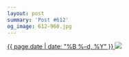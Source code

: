 ```yaml
---
layout: post
summary: 'Post #612'
og_image: 612-960.jpg
---
```


<p>
 <time>
  <a href="/612">
   {{ page.date | date: "%B %-d, %Y" }}
  </a>
 </time>
 <a href="/612">
  <img sizes="(min-width: 700px) 50vw, calc(100vw - 2rem)" src="{{ site.assets_url }}/612-480.jpg" srcset="{{ site.assets_url }}/612-240.jpg 240w, {{ site.assets_url }}/612-480.jpg 480w, {{ site.assets_url }}/612-720.jpg 720w, {{ site.assets_url }}/612-960.jpg 960w"/>
 </a>
</p>
